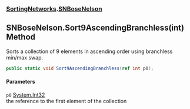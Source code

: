 ### [SortingNetworks](./SortingNetworks.md 'SortingNetworks').[SNBoseNelson](./SortingNetworks-SNBoseNelson.md 'SortingNetworks.SNBoseNelson')
## SNBoseNelson.Sort9AscendingBranchless(int) Method
Sorts a collection of 9 elements in ascending order using branchless min/max swap.  
```csharp
public static void Sort9AscendingBranchless(ref int p0);
```
#### Parameters
<a name='SortingNetworks-SNBoseNelson-Sort9AscendingBranchless(int)-p0'></a>
`p0` [System.Int32](https://docs.microsoft.com/en-us/dotnet/api/System.Int32 'System.Int32')  
the reference to the first element of the collection  
  
